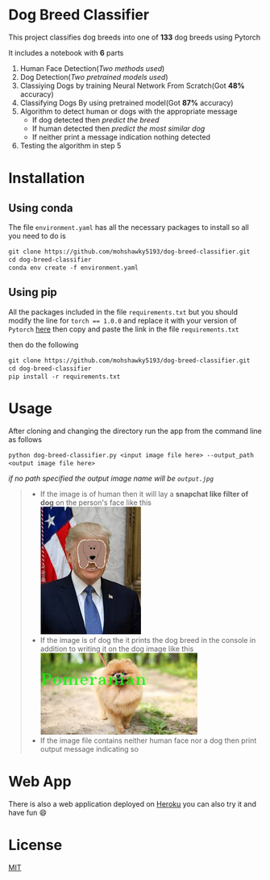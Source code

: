 # Dog Breed Classifier
This project classifies dog breeds into one of **133** dog breeds using Pytorch

It includes a notebook with **6** parts <br/>
1. Human Face Detection(_Two methods used_)
2. Dog Detection(_Two pretrained models used_)
3. Classiying Dogs by training Neural Network From Scratch(Got **48%** accuracy)
4. Classifying Dogs By using pretrained model(Got **87%** accuracy)
5. Algorithm to detect human or dogs with the appropriate message
    * If dog detected then _predict the breed_
    * If human detected then _predict the most similar dog_
    * If neither print a message indication nothing detected
6. Testing the algorithm in step 5

# Installation
## Using conda
The file `environment.yaml` has all the necessary packages to install so all you need to do is

```
git clone https://github.com/mohshawky5193/dog-breed-classifier.git
cd dog-breed-classifier
conda env create -f environment.yaml
```
## Using pip
All the packages included in the file `requirements.txt` but you should modify the line for `torch == 1.0.0` and replace it with your version of `Pytorch` [here](https://pytorch.org/get-started/locally/) then copy and paste the link in the file `requirements.txt`

then do the following
```
git clone https://github.com/mohshawky5193/dog-breed-classifier.git
cd dog-breed-classifier
pip install -r requirements.txt
```
# Usage
After cloning and changing the directory run the app from the command line as follows
```
python dog-breed-classifier.py <input image file here> --output_path <output image file here>
```
_if no path specified the output image name will be `output.jpg`_

> * If the image is of human then it will lay a **snapchat like filter of dog** on the person's face like this<br/>
![Person Face Example](examples/human_out.jpg) 
> * If the image is of dog the it prints the dog breed in the console in addition to writing it on the dog image like this<br/>
![Dog Image Example](examples/dog_out.jpg)
> * If the image file contains neither human face nor a dog then print output message indicating so

# Web App
There is also a web application deployed on [Heroku](https://dog-breed-classifier-udacity.herokuapp.com/) you can also try it and have fun :smile:








# License
[MIT](https://choosealicense.com/licenses/mit/)
